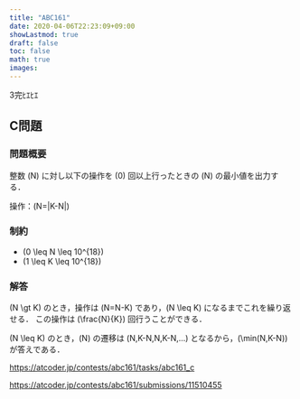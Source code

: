 ```yaml
---
title: "ABC161"
date: 2020-04-06T22:23:09+09:00
showLastmod: true
draft: false
toc: false
math: true
images:
---
```


3完ﾋｴﾋｴ

## C問題
### 問題概要
整数 \(N\) に対し以下の操作を \(0\) 回以上行ったときの \(N\) の最小値を出力する．

操作：\(N=|K-N|\)

### 制約
- \(0 \leq N \leq 10^{18}\)
- \(1 \leq K \leq 10^{18}\)

### 解答
\(N \gt K\) のとき，操作は \(N=N-K\) であり，\(N \leq K\) になるまでこれを繰り返せる．
この操作は \(\frac{N}{K}\) 回行うことができる．

\(N \leq K\) のとき，\(N\) の遷移は \(N,K-N,N,K-N,...\) となるから，\(\min(N,K-N)\) が答えである．

https://atcoder.jp/contests/abc161/tasks/abc161_c

https://atcoder.jp/contests/abc161/submissions/11510455
